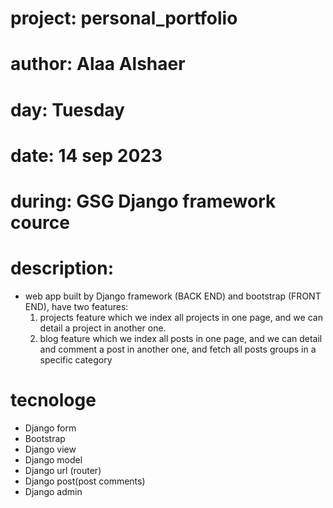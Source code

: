 # project: personal_portfolio
# author: Alaa Alshaer
# day: Tuesday
# date: 14 sep 2023
# during: GSG Django framework cource

# description:
  - web app built by Django framework (BACK END) and bootstrap (FRONT END), have two features:
      1. projects feature which we index all projects in one page, and we can detail a project in another one.
      2. blog feature which we index all posts in one page, and we can detail and comment a post in another one, and fetch all posts groups in a specific category
   
# tecnologe
  - Django form
  - Bootstrap
  - Django view
  - Django model
  - Django url (router)
  - Django post(post comments)
  - Django admin
